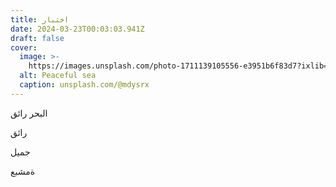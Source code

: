 ```yaml
---
title: اختبار
date: 2024-03-23T00:03:03.941Z
draft: false
cover:
  image: >-
    https://images.unsplash.com/photo-1711139105556-e3951b6f83d7?ixlib=rb-4.0.3&q=85&fm=jpg&crop=entropy&cs=srgb&w=640
  alt: Peaceful sea
  caption: unsplash.com/@mdysrx
---
```


البحر رائق

رائق

جميل

ةمشبع
